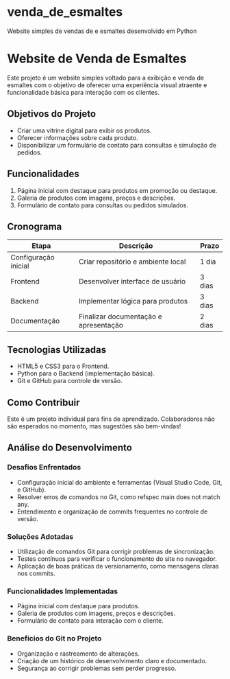 # venda_de_esmaltes
Website simples de vendas de e esmaltes desenvolvido em Python
# Website de Venda de Esmaltes  

Este projeto é um website simples voltado para a exibição e venda de esmaltes com o objetivo de oferecer uma experiência visual atraente e funcionalidade básica para interação com os clientes.  

## Objetivos do Projeto  
- Criar uma vitrine digital para exibir os produtos.
- Oferecer informações sobre cada produto.  
- Disponibilizar um formulário de contato para consultas e simulação de pedidos.  

## Funcionalidades  
1. Página inicial com destaque para produtos em promoção ou destaque.  
2. Galeria de produtos com imagens, preços e descrições.  
3. Formulário de contato para consultas ou pedidos simulados.  

## Cronograma  
| Etapa                | Descrição                            | Prazo            |
|----------------------|--------------------------------------|------------------|
| Configuração inicial | Criar repositório e ambiente local   | 1 dia            |
| Frontend             | Desenvolver interface de usuário    | 3 dias           |
| Backend              | Implementar lógica para produtos    | 3 dias           |
| Documentação         | Finalizar documentação e apresentação| 2 dias           |

## Tecnologias Utilizadas  
- HTML5 e CSS3 para o Frontend.  
- Python para o Backend (implementação básica).  
- Git e GitHub para controle de versão.  

## Como Contribuir  
Este é um projeto individual para fins de aprendizado. Colaboradores não são esperados no momento, mas sugestões são bem-vindas!

## Análise do Desenvolvimento

### Desafios Enfrentados
- Configuração inicial do ambiente e ferramentas (Visual Studio Code, Git, e GitHub).
- Resolver erros de comandos no Git, como refspec main does not match any.
- Entendimento e organização de commits frequentes no controle de versão.

### Soluções Adotadas
- Utilização de comandos Git para corrigir problemas de sincronização.
- Testes contínuos para verificar o funcionamento do site no navegador.
- Aplicação de boas práticas de versionamento, como mensagens claras nos commits.

### Funcionalidades Implementadas
- Página inicial com destaque para produtos.
- Galeria de produtos com imagens, preços e descrições.
- Formulário de contato para interação com o cliente.

### Benefícios do Git no Projeto
- Organização e rastreamento de alterações.
- Criação de um histórico de desenvolvimento claro e documentado.
- Segurança ao corrigir problemas sem perder progresso.
